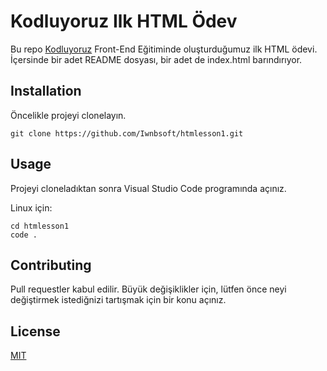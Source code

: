 # Kodluyoruz Ilk HTML Ödev
Bu repo [Kodluyoruz](https://kodluyoruz.org) Front-End Eğitiminde oluşturduğumuz ilk HTML ödevi. İçersinde bir adet README dosyası, bir adet de index.html barındırıyor.

## Installation

Öncelikle projeyi clonelayın.

```
git clone https://github.com/Iwnbsoft/htmlesson1.git
```

## Usage

Projeyi cloneladıktan sonra Visual Studio Code programında açınız.

Linux için:

```
cd htmlesson1
code .
```

## Contributing

Pull requestler kabul edilir. Büyük değişiklikler için, lütfen önce neyi değiştirmek istediğnizi tartışmak için bir konu açınız.

## License

[MIT](https://github.com/Iwnbsoft/htmlesson1/blob/main/LICENSE)
